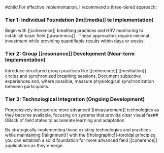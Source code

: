 #child 
For effective implementation, I recommend a three-tiered approach:

### Tier 1: Individual Foundation (Im[[media]] te Implementation)

Begin with [[coherence]] breathing practices and HRV monitoring to establish basic field [[awareness]] . These approaches require minimal investment while providing quantifiable results within days or weeks.

### Tier 2: Group [[resonance]] Development (Near-term Implementation)

Introduce structured group practices like [[coherence]] [[meditation]]  circles and synchronized breathing sessions. Document subjective experiences and, where possible, measure physiological synchronization between participants.

### Tier 3: Technological Integration (Ongoing Development)

Progressively incorporate more advanced [[measurement]]  technologies as they become available, focusing on systems that provide clear visual fee## DBack of field states to accelerate learning and adaptation.

By strategically implementing these existing technologies and practices while maintaining [[alignment]]  with the [[holographic]]-toroidal principles, you can establish a solid foundation for more advanced field [[coherence]] applications as they emerge.